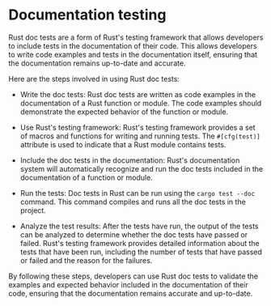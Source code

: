 # Documentation testing

Rust doc tests are a form of Rust's testing framework that allows developers to include tests in the documentation of their code. This allows developers to write code examples and tests in the documentation itself, ensuring that the documentation remains up-to-date and accurate.

Here are the steps involved in using Rust doc tests:

* Write the doc tests: Rust doc tests are written as code examples in the documentation of a Rust function or module. The code examples should demonstrate the expected behavior of the function or module.

* Use Rust's testing framework: Rust's testing framework provides a set of macros and functions for writing and running tests. The `#[cfg(test)]` attribute is used to indicate that a Rust module contains tests.

* Include the doc tests in the documentation: Rust's documentation system will automatically recognize and run the doc tests included in the documentation of a function or module.

* Run the tests: Doc tests in Rust can be run using the `cargo test --doc` command. This command compiles and runs all the doc tests in the project.

* Analyze the test results: After the tests have run, the output of the tests can be analyzed to determine whether the doc tests have passed or failed. Rust's testing framework provides detailed information about the tests that have been run, including the number of tests that have passed or failed and the reason for the failures.

By following these steps, developers can use Rust doc tests to validate the examples and expected behavior included in the documentation of their code, ensuring that the documentation remains accurate and up-to-date.
